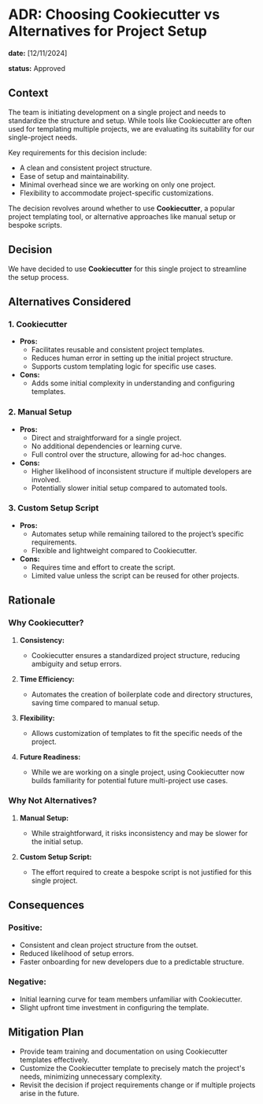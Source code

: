 # ADR: Choosing Cookiecutter vs Alternatives for Project Setup

**date:** [12/11/2024]

**status:** Approved

## Context

The team is initiating development on a single project and needs to standardize the structure and setup. While tools like Cookiecutter are often used for templating multiple projects, we are evaluating its suitability for our single-project needs.

Key requirements for this decision include:

- A clean and consistent project structure.
- Ease of setup and maintainability.
- Minimal overhead since we are working on only one project.
- Flexibility to accommodate project-specific customizations.

The decision revolves around whether to use **Cookiecutter**, a popular project templating tool, or alternative approaches like manual setup or bespoke scripts.

## Decision

We have decided to use **Cookiecutter** for this single project to streamline the setup process.

## Alternatives Considered

### 1. **Cookiecutter**
- **Pros:**
  - Facilitates reusable and consistent project templates.
  - Reduces human error in setting up the initial project structure.
  - Supports custom templating logic for specific use cases.
- **Cons:**
  - Adds some initial complexity in understanding and configuring templates.

### 2. **Manual Setup**
- **Pros:**
  - Direct and straightforward for a single project.
  - No additional dependencies or learning curve.
  - Full control over the structure, allowing for ad-hoc changes.
- **Cons:**
  - Higher likelihood of inconsistent structure if multiple developers are involved.
  - Potentially slower initial setup compared to automated tools.

### 3. **Custom Setup Script**
- **Pros:**
  - Automates setup while remaining tailored to the project’s specific requirements.
  - Flexible and lightweight compared to Cookiecutter.
- **Cons:**
  - Requires time and effort to create the script.
  - Limited value unless the script can be reused for other projects.

## Rationale

### Why Cookiecutter?
1. **Consistency:**
   - Cookiecutter ensures a standardized project structure, reducing ambiguity and setup errors.

2. **Time Efficiency:**
   - Automates the creation of boilerplate code and directory structures, saving time compared to manual setup.

3. **Flexibility:**
   - Allows customization of templates to fit the specific needs of the project.

4. **Future Readiness:**
   - While we are working on a single project, using Cookiecutter now builds familiarity for potential future multi-project use cases.

### Why Not Alternatives?
1. **Manual Setup:**
   - While straightforward, it risks inconsistency and may be slower for the initial setup.

2. **Custom Setup Script:**
   - The effort required to create a bespoke script is not justified for this single project.

## Consequences

### Positive:
- Consistent and clean project structure from the outset.
- Reduced likelihood of setup errors.
- Faster onboarding for new developers due to a predictable structure.

### Negative:
- Initial learning curve for team members unfamiliar with Cookiecutter.
- Slight upfront time investment in configuring the template.

## Mitigation Plan

- Provide team training and documentation on using Cookiecutter templates effectively.
- Customize the Cookiecutter template to precisely match the project's needs, minimizing unnecessary complexity.
- Revisit the decision if project requirements change or if multiple projects arise in the future.
